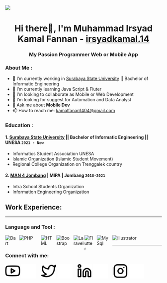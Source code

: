 <a href="https://github.com/antonkomarev/github-profile-views-counter">
    <img src="https://komarev.com/ghpvc/?username=irsyadkamal-github&label=Profile+Views&color=ba0404&style=flat-square">
</a>

<h1 align="center"> Hi there👋, I'm Muhammad Irsyad Kamal Fannan - <a href="https://www.instagram.com/irsyadkamal.14/?hl=en">irsyadkamal.14</a></h1>
<h3 align="center">My Passion Programmer Web or Mobile App</h3>

### About Me :
- 🔭 I’m currently working in [Surabaya State University](https://www.unesa.ac.id/) || Bachelor of Informatic Engineering
- 🌱 I’m currently learning Java Script & Fluter
- 👯 I’m looking to collaborate as Mobile or Web Development 
- 🤔 I’m looking for suggest for Automation and Data Analyst
- 💬 Ask me about **Mobile Dev**
- 📫 How to reach me: kamalfanan1404@gmail.com

### Education : 
#### 1. [Surabaya State University](https://www.unesa.ac.id/) || Bachelor of Informatic Engineering || **UNESA `2021 - Now`**
   - Informatics Student Association UNESA
   - Islamic Organization (Islamic Student Movement)
   - Regional College Organization on Trenggalek country
#### 2. [MAN 4 Jombang](https://man4jombang.sch.id/) | MIPA | **Jombang `2018-2021`**
   - Intra School Students Organization
   - Information Engineering Organization

## Work Experience:

---

### Language and Tool : 
<img align="left" alt="Dart" width="35px" src="https://upload.wikimedia.org/wikipedia/commons/9/91/Dart-logo-icon.svg" style="padding-right:10px;" />
<img align="left" alt="PHP" width="60px" src="https://upload.wikimedia.org/wikipedia/commons/thumb/2/27/PHP-logo.svg/2560px-PHP-logo.svg.png" style="padding-right:10px;" />
<img align="left" alt="HTML" width="40px" src="https://upload.wikimedia.org/wikipedia/commons/thumb/3/38/HTML5_Badge.svg/800px-HTML5_Badge.svg.png" style="padding-right:10px;" />
<img align="left" alt="Boostrap" width="45px" src="https://getbootstrap.com/docs/5.0/assets/brand/bootstrap-logo.svg" style="padding-right:10px;" />
<img align="left" alt="Laravel" width="35px" src="https://upload.wikimedia.org/wikipedia/commons/thumb/9/9a/Laravel.svg/985px-Laravel.svg.png" style="padding-right:0px;" />
<img align="left" alt="Flutter" width="30px" src="https://storage.googleapis.com/cms-storage-bucket/0dbfcc7a59cd1cf16282.png" style="padding-right:10px;" />
<img align="left" alt="MySql" width="40px" src="https://cdn.jsdelivr.net/gh/devicons/devicon/icons/mysql/mysql-original.svg" style="padding-right:10px;" />
<img src="https://cdn.worldvectorlogo.com/logos/visual-studio-code-1.svg" alt="illustrator" width="40" height="40"/> 

---

### Connect with me:

[![website](./img/youtube-light.svg)](https://medium.com/@kamalfanan1404#gh-light-mode-only)
[![website](./img/youtube-dark.svg)](https://medium.com/@kamalfanan1404#gh-dark-mode-only)
&nbsp;&nbsp;
[![website](./img/twitter-light.svg)](https://profile-irsyadkamal.vercel.app#gh-light-mode-only)
[![website](./img/twitter-dark.svg)](https://profile-irsyadkamal.vercel.app#gh-dark-mode-only)
&nbsp;&nbsp;
[![website](./img/linkedin-light.svg)](https://www.linkedin.com/in/muh-irsyad-engineering-informaticstudent#gh-light-mode-only)
[![website](./img/linkedin-dark.svg)](https://www.linkedin.com/in/muh-irsyad-engineering-informaticstudent#gh-dark-mode-only)
&nbsp;&nbsp;
[![website](./img/instagram-light.svg)](https://www.instagram.com/irsyadkamal.14#gh-light-mode-only)
[![website](./img/instagram-dark.svg)](https://www.instagram.com/irsyadkamal.14#gh-dark-mode-only)


